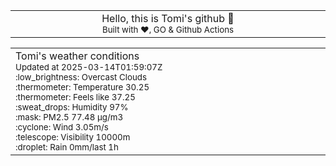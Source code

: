 
<div align="center">
<table>
<tbody>
<td align="center">
<img width="2000" height="0"><br>
Hello, this is Tomi's github 👋<br>
<sup>Built with ❤️, GO & Github Actions</sup><br>
<img width="2000" height="0">
</td>
</tbody>
</table>
</div>
<table>
<tbody>
<td align="left">
<img width="2000" height="0"><br>
Tomi's weather conditions<br>
<sup>Updated at 2025-03-14T01:59:07Z</sup><br>
<sup>:low_brightness: Overcast Clouds</sup><br>
<sup>:thermometer: Temperature 30.25 </sup><br>
<sup>:thermometer: Feels like 37.25</sup><br>
<sup>:sweat_drops: Humidity 97%</sup><br>
<sup>:mask: PM2.5 77.48 μg/m3</sup><br>
<sup>:cyclone: Wind 3.05m/s </sup><br>
<sup>:telescope: Visibility 10000m </sup><br>
<sup>:droplet: Rain 0mm/last 1h </sup><br>
<img width="2000" height="0">
</td>
<td align="left">
<img width="2000" height="0"><br>
<br>
<img width="2000" height="0">
</td>
</tbody>
</table>
</div>
    